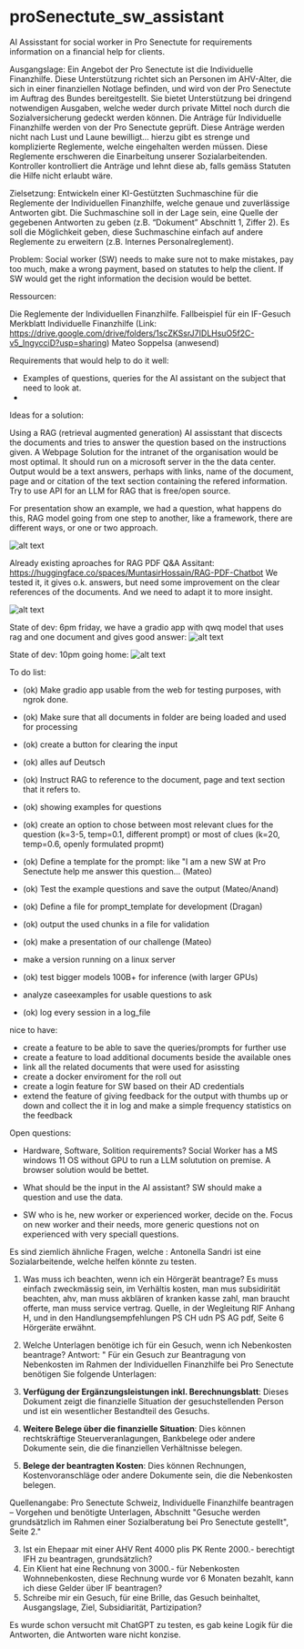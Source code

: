 # proSenectute_sw_assistant
AI Assisstant for social worker in Pro Senectute for requirements information on a financial help for clients.


Ausgangslage: Ein Angebot der Pro Senectute ist die Individuelle Finanzhilfe. Diese Unterstützung richtet sich an Personen im AHV-Alter, die sich in einer finanziellen Notlage befinden, und wird von der Pro Senectute im Auftrag des Bundes bereitgestellt. Sie bietet Unterstützung bei dringend notwendigen Ausgaben, welche weder durch private Mittel noch durch die Sozialversicherung gedeckt werden können. Die Anträge für Individuelle Finanzhilfe werden von der Pro Senectute geprüft. Diese Anträge werden nicht nach Lust und Laune bewilligt… hierzu gibt es strenge und komplizierte Reglemente, welche eingehalten werden müssen. Diese Reglemente erschweren die Einarbeitung unserer Sozialarbeitenden. Kontroller kontrolliert die Anträge und lehnt diese ab, falls gemäss Statuten die Hilfe nicht erlaubt wäre.


Zielsetzung: Entwickeln einer KI-Gestützten Suchmaschine für die Reglemente der Individuellen Finanzhilfe, welche genaue und zuverlässige Antworten gibt. Die Suchmaschine soll in der Lage sein, eine Quelle der gegebenen Antworten zu geben (z.B. “Dokument” Abschnitt 1, Ziffer 2). Es soll die Möglichkeit geben, diese Suchmaschine einfach auf andere Reglemente zu erweitern (z.B. Internes Personalreglement).

Problem: Social worker (SW) needs to make sure not to make mistakes, pay too much, make a wrong payment, based on statutes to help the client. If SW would get the right information the decision would be bettet.


Ressourcen:

Die Reglemente der Individuellen Finanzhilfe.
Fallbeispiel für ein IF-Gesuch
Merkblatt Individuelle Finanzhilfe (Link: https://drive.google.com/drive/folders/1scZKSsrJ7IDLHsuO5f2C-v5_IngycciD?usp=sharing)
Mateo Soppelsa (anwesend)

Requirements that would help to do it well:

- Examples of questions, queries for the AI assistant on the subject that need to look at.
-


Ideas for a solution:

Using a RAG (retrieval augmented generation) AI assisstant that discects the documents and tries to answer the question based on the instructions given. 
A Webpage Solution for the intranet of the organisation would be most optimal.
It should run on a microsoft server in the the data center. 
 Output would be a text answers, perhaps with links, name of the document, page and or citation of the text section containing the refered information.
 Try to use API for an LLM for RAG that is free/open source.
 
 For presentation show an example, we had a question, what happens do this, RAG model going from one step to another, like a framework, there are different ways, or one or two approach.

![alt text](image.png)


Already existing aproaches for RAG PDF Q&A Assitant: https://huggingface.co/spaces/MuntasirHossain/RAG-PDF-Chatbot
We tested it, it gives o.k. answers, but need some improvement on the clear references of the documents. And we need to adapt it to more insight.

![alt text](image-1.png)

State of dev: 6pm friday, we have a gradio app with qwq model that uses rag and one document and gives good answer:
![alt text](image-2.png)

State of dev: 10pm going home: 
![alt text](image-3.png)


To do list:
- (ok) Make gradio app usable from the web for testing purposes, with ngrok done.
- (ok) Make sure that all documents in folder are being loaded and used for processing
- (ok) create a button for clearing the input
- (ok) alles auf Deutsch
- (ok) Instruct RAG to reference to the document, page and text section that it refers to.
- (ok) showing examples for questions
- (ok) create an option to chose between most relevant clues for the question (k=3-5, temp=0.1, different prompt) or most of clues (k=20, temp=0.6, openly formulated propmt) 

- (ok) Define a template for the prompt: like "I am a new SW at Pro Senectute help me answer this question... (Mateo)
- (ok) Test the example questions and save the output (Mateo/Anand)
- (ok) Define a file for prompt_template for development (Dragan)
- (ok) output the used chunks in a file for validation
- (ok) make a presentation of our challenge (Mateo)
- make a version running on a linux server
- (ok) test bigger models 100B+ for inference (with larger GPUs)
- analyze caseexamples for usable questions to ask
- (ok) log every session in a log_file




nice to have:
- create a feature to be able to save the queries/prompts for further use
- create a feature to load additional documents beside the available ones
- link all the related documents that were used for asissting
- create a docker enviroment for the roll out
- create a login feature for SW based on their AD credentials
- extend the feature of giving feedback for the output with thumbs up or down and collect the it in log and make a simple frequency statistics on the feedback

Open questions:
- Hardware, Software, Solition requirements?
Social Worker has a MS windows 11 OS without GPU to run a LLM solutution on premise.
A browser solution would be bettet.

- What should be the input in the AI assistant?
SW should make a question and use the data.

- SW who is he, new worker or experienced worker, decide on the. Focus on new worker and their needs, more generic questions not on experienced with very speciall questions.

Es sind ziemlich ähnliche Fragen, welche :
Antonella Sandri ist eine Sozialarbeitende, welche helfen könnte zu testen.

1. Was muss ich beachten, wenn ich ein Hörgerät beantrage?
Es muss einfach zweckmässig sein, im Verhältis kosten, man mus subsidirität beachten, ahv, man muss akblären of kranken kasse zahl, man braucht offerte, man muss service vertrag. 
Quelle, in der Wegleitung RIF Anhang H, und in den Handlungsempfehlungen PS CH udn PS AG pdf, Seite 6 Hörgeräte erwähnt.  

2. Welche Unterlagen benötige ich für ein Gesuch, wenn ich Nebenkosten beantrage?
Antwort: " Für ein Gesuch zur Beantragung von Nebenkosten im Rahmen der Individuellen Finanzhilfe bei Pro Senectute benötigen Sie folgende Unterlagen:

1. **Verfügung der Ergänzungsleistungen inkl. Berechnungsblatt**: Dieses Dokument zeigt die finanzielle Situation der gesuchstellenden Person und ist ein wesentlicher Bestandteil des Gesuchs.
2. **Weitere Belege über die finanzielle Situation**: Dies können rechtskräftige Steuerveranlagungen, Bankbelege oder andere Dokumente sein, die die finanziellen Verhältnisse belegen.
3. **Belege der beantragten Kosten**: Dies können Rechnungen, Kostenvoranschläge oder andere Dokumente sein, die die Nebenkosten belegen.

Quellenangabe: Pro Senectute Schweiz, Individuelle Finanzhilfe beantragen – Vorgehen und benötigte Unterlagen, Abschnitt "Gesuche werden grundsätzlich im Rahmen einer Sozialberatung bei Pro Senectute gestellt", Seite 2."

3. Ist ein Ehepaar mit einer AHV Rent 4000 plis PK Rente 2000.- berechtigt IFH zu beantragen, grundsätzlich?
4. Ein Klient hat eine Rechnung von 3000.- für Nebenkosten Wohnnebenkosten, diese Rechnung wurde vor 6 Monaten bezahlt, kann ich diese Gelder über IF beantragen?
5. Schreibe mir ein Gesuch, für eine Brille, das Gesuch beinhaltet, Ausgangslage, Ziel, Subsidiarität, Partizipation?

Es wurde schon versucht mit ChatGPT zu testen, es gab keine Logik für die Antworten, die Antworten ware nicht konzise. 

